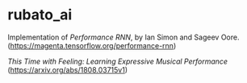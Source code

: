 # rubato_ai


Implementation of _Performance RNN_,
by Ian Simon and Sageev Oore.
(https://magenta.tensorflow.org/performance-rnn)

_This Time with Feeling: Learning Expressive Musical Performance_
(https://arxiv.org/abs/1808.03715v1)
